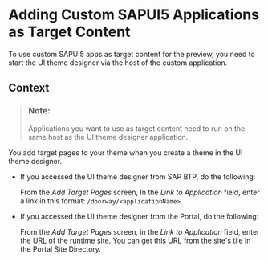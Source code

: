 <!-- copy8d5aa0faef984efc9e95b7da2d49aa47 -->

# Adding Custom SAPUI5 Applications as Target Content

To use custom SAPUI5 apps as target content for the preview, you need to start the UI theme designer via the host of the custom application.



## Context

> ### Note:  
> Applications you want to use as target content need to run on the same host as the UI theme designer application.

You add target pages to your theme when you create a theme in the UI theme designer.

-   If you accessed the UI theme designer from SAP BTP, do the following:

    From the *Add Target Pages* screen, In the *Link to Application* field, enter a link in this format: `/doorway/<applicationName>`.

-   If you accessed the UI theme designer from the Portal, do the following:

    From the *Add Target Pages* screen, in the *Link to Application* field, enter the URL of the runtime site. You can get this URL from the site's tile in the Portal Site Directory.


